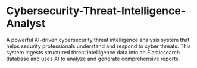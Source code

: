 # Cybersecurity-Threat-Intelligence-Analyst
A powerful AI-driven cybersecurity threat intelligence analysis system that helps security professionals understand and respond to cyber threats. This system ingests structured threat intelligence data into an Elasticsearch database and uses AI to analyze and generate comprehensive reports.
